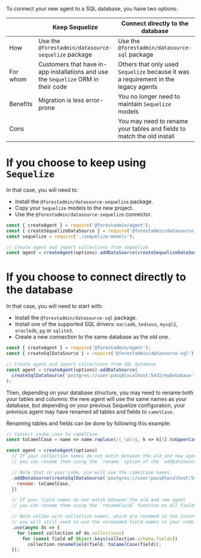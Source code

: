To connect your new agent to a SQL database, you have two options:

|          | Keep Sequelize                                                                     | Connect directly to the database                                                    |
| -------- | ---------------------------------------------------------------------------------- | ----------------------------------------------------------------------------------- |
| How      | Use the `@forestadmin/datasource-sequelize` package                                | Use the `@forestadmin/datasource-sql` package                                       |
| For whom | Customers that have in-app installations and use the `Sequelize` ORM in their code | Others that only used `Sequelize` because it was a requirement in the legacy agents |
| Benefits | Migration is less error-prone                                                      | You no longer need to maintain `Sequelize` models                                   |
| Cons     |                                                                                    | You may need to rename your tables and fields to match the old install              |

# If you choose to keep using `Sequelize`

In that case, you will need to:

- Install the `@forestadmin/datasource-sequelize` package.
- Copy your `Sequelize` models to the new project.
- Use the `@forestadmin/datasource-sequelize` connector.

```javascript
const { createAgent } = require('@forestadmin/agent');
const { createSequelizeDataSource } = require('@forestadmin/datasource-sequelize');
const sequelize = require('./sequelize-models');

// Create agent and import collections from sequelize
const agent = createAgent(options).addDataSource(createSequelizeDataSource(sequelize));
```

# If you choose to connect directly to the database

In that case, you will need to start with:

- Install the `@forestadmin/datasource-sql` package.
- Install one of the supported SQL drivers: `mariadb`, `tedious`, `mysql2`, `oracledb`, `pg` or `sqlite3`.
- Create a new connection to the same database as the old one.

```javascript
const { createAgent } = require('@forestadmin/agent');
const { createSqlDataSource } = require('@forestadmin/datasource-sql');

// Create agent and import collections from SQL database
const agent = createAgent(options).addDataSource(
  createSqlDataSource('postgres://user:pass@localhost:5432/myDatabase'),
);
```

Then, depending on your database structure, you may need to rename both your tables and columns: the new agent will use the same names as your database, but depending on your previous Sequelize configuration, your previous agent may have renamed all tables and fields to `camelCase`.

Renaming tables and fields can be done by following this example:

```javascript
// Convert snake_case to camelCase
const toCamelCase = name => name.replace(/(_\w)/g, k => k[1].toUpperCase());

const agent = createAgent(options)
  // If your collection names do not match between the old and new agent
  // you can rename them using the `rename` option of the `addDataSource` function.

  // Note that in your code, you will use the camelCase names.
  .addDataSource(createSqlDataSource('postgres://user:pass@localhost:5432/myDatabase'), {
    rename: toCamelCase,
  })

  // If your field names do not match between the old and new agent
  // you can rename them using the `renameField` function on all fields.

  // Note unlike with collection names, which are renamed in the internal representation,
  // you will still need to use the unrenamed field names in your code.
  .use(async ds => {
    for (const collection of ds.collections)
      for (const field of Object.keys(collection.schema.fields))
        collection.renameField(field, toCamelCase(field));
  });
```
